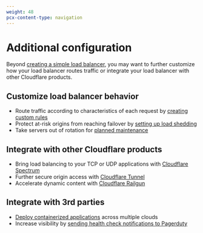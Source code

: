 ```yaml
---
weight: 48
pcx-content-type: navigation
---
```


# Additional configuration

Beyond [creating a simple load balancer](/get-started), you may want to further customize how your load balancer routes traffic or integrate your load balancer with other Cloudflare products.

## Customize load balancer behavior

- Route traffic according to characteristics of each request by [creating custom rules](load-balancing-rules)
- Protect at-risk origins from reaching failover by [setting up load shedding](load-shedding)
- Take servers out of rotation for [planned maintenance](planned-maintenance)

## Integrate with other Cloudflare products

- Bring load balancing to your TCP or UDP applications with [Cloudflare Spectrum](spectrum)
- Further secure origin access with [Cloudflare Tunnel](cloudflare-tunnel)
- Accelerate dynamic content with [Cloudflare Railgun](railgun)

## Integrate with 3rd parties

- [Deploy containerized applications](deploy-containerized-applications) across multiple clouds
- Increase visibility by [sending health check notifications to Pagerduty](pagerduty-integration)
